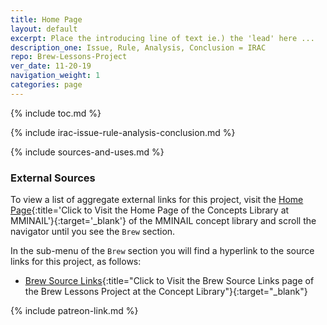 ```yaml
---
title: Home Page
layout: default
excerpt: Place the introducing line of text ie.) the 'lead' here ...
description_one: Issue, Rule, Analysis, Conclusion = IRAC
repo: Brew-Lessons-Project
ver_date: 11-20-19
navigation_weight: 1
categories: page
---
```


{% include toc.md %}

{% include irac-issue-rule-analysis-conclusion.md %}

{% include sources-and-uses.md %}

### External Sources

To view a list of aggregate external links for this project, visit the [Home Page](https://mminail.github.io/){:title='Click to Visit the Home Page of the Concepts Library at MMINAIL'}{:target='_blank'} of the MMINAIL concept library and scroll the navigator until you see the `Brew` section.

In the sub-menu of the `Brew` section you will find a hyperlink to the source links for this project, as follows:

- [Brew Source Links](https://mminail.github.io/Brew/Brew-Source-Links.htm){:title="Click to Visit the Brew Source Links page of the Brew Lessons Project at the Concept Library"}{:target="_blank"}

{% include patreon-link.md %}
